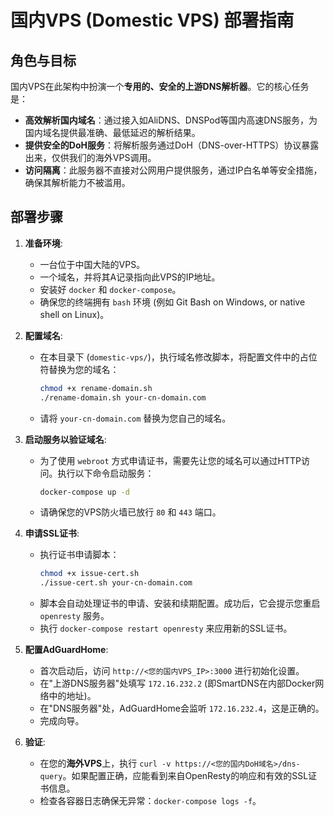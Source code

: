 # 国内VPS (Domestic VPS) 部署指南

## 角色与目标

国内VPS在此架构中扮演一个**专用的、安全的上游DNS解析器**。它的核心任务是：

-   **高效解析国内域名**：通过接入如AliDNS、DNSPod等国内高速DNS服务，为国内域名提供最准确、最低延迟的解析结果。
-   **提供安全的DoH服务**：将解析服务通过DoH（DNS-over-HTTPS）协议暴露出来，仅供我们的海外VPS调用。
-   **访问隔离**：此服务器不直接对公网用户提供服务，通过IP白名单等安全措施，确保其解析能力不被滥用。

## 部署步骤

1.  **准备环境**:
    *   一台位于中国大陆的VPS。
    *   一个域名，并将其A记录指向此VPS的IP地址。
    *   安装好 `docker` 和 `docker-compose`。
    *   确保您的终端拥有 `bash` 环境 (例如 Git Bash on Windows, or native shell on Linux)。

2.  **配置域名**:
    *   在本目录下 (`domestic-vps/`)，执行域名修改脚本，将配置文件中的占位符替换为您的域名：
        ```bash
        chmod +x rename-domain.sh
        ./rename-domain.sh your-cn-domain.com
        ```
    *   请将 `your-cn-domain.com` 替换为您自己的域名。

3.  **启动服务以验证域名**:
    *   为了使用 `webroot` 方式申请证书，需要先让您的域名可以通过HTTP访问。执行以下命令启动服务：
        ```bash
        docker-compose up -d
        ```
    *   请确保您的VPS防火墙已放行 `80` 和 `443` 端口。

4.  **申请SSL证书**:
    *   执行证书申请脚本：
        ```bash
        chmod +x issue-cert.sh
        ./issue-cert.sh your-cn-domain.com
        ```
    *   脚本会自动处理证书的申请、安装和续期配置。成功后，它会提示您重启 `openresty` 服务。
    *   执行 `docker-compose restart openresty` 来应用新的SSL证书。

5.  **配置AdGuardHome**:
    *   首次启动后，访问 `http://<您的国内VPS_IP>:3000` 进行初始化设置。
    *   在"上游DNS服务器"处填写 `172.16.232.2` (即SmartDNS在内部Docker网络中的地址)。
    *   在"DNS服务器"处，AdGuardHome会监听 `172.16.232.4`，这是正确的。
    *   完成向导。

6.  **验证**:
    *   在您的**海外VPS**上，执行 `curl -v https://<您的国内DoH域名>/dns-query`。如果配置正确，应能看到来自OpenResty的响应和有效的SSL证书信息。
    *   检查各容器日志确保无异常：`docker-compose logs -f`。 